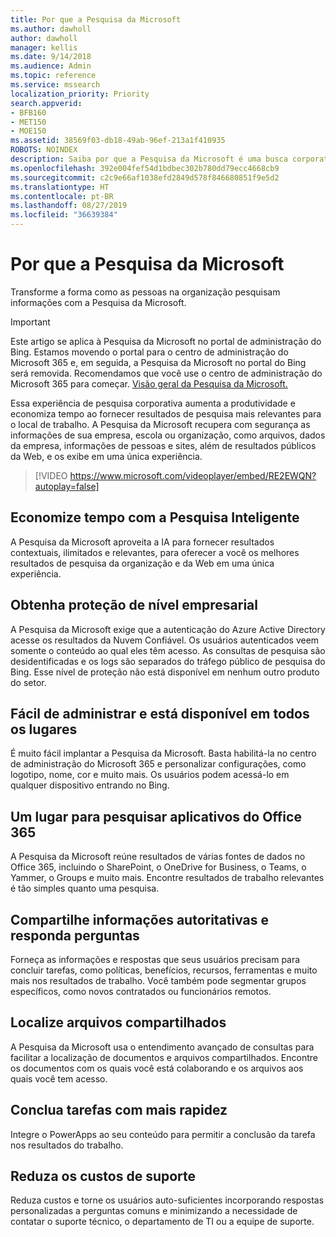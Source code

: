 ```yaml
---
title: Por que a Pesquisa da Microsoft
ms.author: dawholl
author: dawholl
manager: kellis
ms.date: 9/14/2018
ms.audience: Admin
ms.topic: reference
ms.service: mssearch
localization_priority: Priority
search.appverid:
- BFB160
- MET150
- MOE150
ms.assetid: 38569f03-db18-49ab-96ef-213a1f410935
ROBOTS: NOINDEX
description: Saiba por que a Pesquisa da Microsoft é uma busca corporativa inteligente para o ambiente de trabalho moderno.
ms.openlocfilehash: 392e004fef54d1bdbec302b780dd79ecc4668cb9
ms.sourcegitcommit: c2c9e66af1038efd2849d578f846680851f9e5d2
ms.translationtype: HT
ms.contentlocale: pt-BR
ms.lasthandoff: 08/27/2019
ms.locfileid: "36639384"
---
```

# <a name="why-microsoft-search"></a>Por que a Pesquisa da Microsoft

Transforme a forma como as pessoas na organização pesquisam informações com a Pesquisa da Microsoft. 

> [!IMPORTANT]
> Este artigo se aplica à Pesquisa da Microsoft no portal de administração do Bing. Estamos movendo o portal para o centro de administração do Microsoft 365 e, em seguida, a Pesquisa da Microsoft no portal do Bing será removida. Recomendamos que você use o centro de administração do Microsoft 365 para começar. [Visão geral da Pesquisa da Microsoft.](overview-microsoft-search.md)
  
Essa experiência de pesquisa corporativa aumenta a produtividade e economiza tempo ao fornecer resultados de pesquisa mais relevantes para o local de trabalho. A Pesquisa da Microsoft recupera com segurança as informações de sua empresa, escola ou organização, como arquivos, dados da empresa, informações de pessoas e sites, além de resultados públicos da Web, e os exibe em uma única experiência.

> [!VIDEO https://www.microsoft.com/videoplayer/embed/RE2EWQN?autoplay=false]
  
## <a name="save-time-with-intelligent-search"></a>Economize tempo com a Pesquisa Inteligente

A Pesquisa da Microsoft aproveita a IA para fornecer resultados contextuais, ilimitados e relevantes, para oferecer a você os melhores resultados de pesquisa da organização e da Web em uma única experiência.
  
## <a name="get-enterprise-grade-protection"></a>Obtenha proteção de nível empresarial

A Pesquisa da Microsoft exige que a autenticação do Azure Active Directory acesse os resultados da Nuvem Confiável. Os usuários autenticados veem somente o conteúdo ao qual eles têm acesso. As consultas de pesquisa são desidentificadas e os logs são separados do tráfego público de pesquisa do Bing. Esse nível de proteção não está disponível em nenhum outro produto do setor.
  
## <a name="easy-to-administer-and-available-everywhere"></a>Fácil de administrar e está disponível em todos os lugares

É muito fácil implantar a Pesquisa da Microsoft. Basta habilitá-la no centro de administração do Microsoft 365 e personalizar configurações, como logotipo, nome, cor e muito mais. Os usuários podem acessá-lo em qualquer dispositivo entrando no Bing.
  
## <a name="one-place-to-search-across-office-365-apps"></a>Um lugar para pesquisar aplicativos do Office 365

A Pesquisa da Microsoft reúne resultados de várias fontes de dados no Office 365, incluindo o SharePoint, o OneDrive for Business, o Teams, o Yammer, o Groups e muito mais. Encontre resultados de trabalho relevantes é tão simples quanto uma pesquisa.
  
## <a name="share-authoritative-information-and-answer-questions"></a>Compartilhe informações autoritativas e responda perguntas

Forneça as informações e respostas que seus usuários precisam para concluir tarefas, como políticas, benefícios, recursos, ferramentas e muito mais nos resultados de trabalho. Você também pode segmentar grupos específicos, como novos contratados ou funcionários remotos.
  
## <a name="find-shared-files"></a>Localize arquivos compartilhados

A Pesquisa da Microsoft usa o entendimento avançado de consultas para facilitar a localização de documentos e arquivos compartilhados. Encontre os documentos com os quais você está colaborando e os arquivos aos quais você tem acesso. 
  
## <a name="complete-tasks-faster"></a>Conclua tarefas com mais rapidez

Integre o PowerApps ao seu conteúdo para permitir a conclusão da tarefa nos resultados do trabalho.
  
## <a name="reduce-support-costs"></a>Reduza os custos de suporte

Reduza custos e torne os usuários auto-suficientes incorporando respostas personalizadas a perguntas comuns e minimizando a necessidade de contatar o suporte técnico, o departamento de TI ou a equipe de suporte.
  

